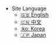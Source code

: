 - Site Language  
  - [:uk: English](/)
  - [:cn: 中文](/docs-cn/)
  - [:ko: Korea](/docs-kr/)
  - [:jp: Japan](/docs-jp/)
